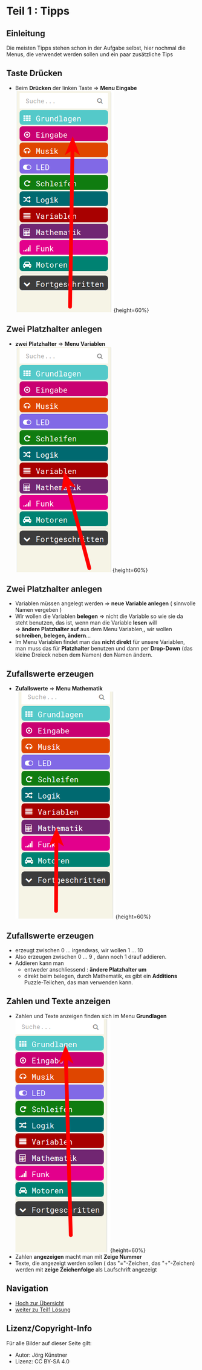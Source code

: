 # Teil 1 : Tipps 

## Einleitung

Die meisten Tipps stehen schon in der Aufgabe selbst, hier nochmal die Menus, die verwendet werden sollen und ein paar zusätzliche Tips

 

##  Taste Drücken

* Beim __Drücken__ der linken Taste => __Menu Eingabe__   
![01_Menu_Eingabe.png](./pics/01_Menu_Eingabe.png){height=60%}


##  Zwei Platzhalter anlegen
*  __zwei Platzhalter__ => __Menu Variablen__  
![03_Menu_Variablen.png](./pics/03_Menu_Variablen.png){height=60%}

##  Zwei Platzhalter anlegen

* Variablen müssen angelegt werden => __neue Variable anlegen__ ( sinnvolle Namen vergeben )
* Wir wollen die Variablen __belegen__ =>  nicht die Variable so wie sie da steht benutzen, das ist, wenn man die Variable __lesen__ will  
=>  __ändere Platzhalter auf__ aus dem Menu Variablen,, wir wollen __schreiben, belegen, ändern__...
* Im Menu Variablen findet man das __nicht direkt__ für unsere Variablen, man muss das für __Platzhalter__ benutzen und dann per __Drop-Down__ (das kleine Dreieck neben dem Namen) den Namen ändern.


##  Zufallswerte erzeugen

*  __Zufallswerte__  => __Menu Mathematik__  
![13_Menu_Mathematik.png](./pics/13_Menu_Mathematik.png){height=60%}

##  Zufallswerte erzeugen

* erzeugt zwischen 0 ... irgendwas, wir wollen 1 ... 10  
* Also erzeugen zwischen 0 ... 9 , dann noch 1 drauf addieren. 
* Addieren kann man 
    * entweder anschliessend : __ändere Platzhalter um__
    * direkt beim belegen, durch Mathematik, es gibt ein __Additions__ Puzzle-Teilchen, das man verwenden kann.


##  Zahlen und Texte anzeigen 
* Zahlen und Texte anzeigen finden sich im Menu __Grundlagen__  
![23_MenuGrundlagen.png](./pics/23_MenuGrundlagen.png){height=60%}
* Zahlen __angezeigen__ macht man mit __Zeige Nummer__
* Texte, die angezeigt werden sollen ( das "="-Zeichen, das "+"-Zeichen) werden mit __zeige Zeichenfolge__ als Laufschrift angezeigt





## Navigation


* [Hoch zur Übersicht](../README.md)  
* [weiter zu Teil1 Lösung](../03_02_Teil1_Loesung/README.md)  



## Lizenz/Copyright-Info
Für alle Bilder auf dieser Seite gilt:

*  Autor: Jörg Künstner
* Lizenz: CC BY-SA 4.0
